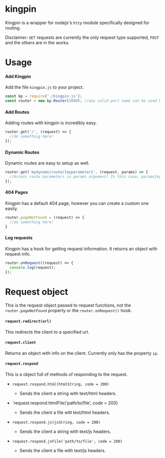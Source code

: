 # kingpin
Kingpin is a wrapper for nodejs's `http` module specifically designed for routing.

Disclaimer: `GET` requests are currently the only request type supported, `POST` and the others are in the works. 

# Usage

#### Add Kingpin 
Add the file `kingpin.js` to your project.
```js
const kp = require('./kingpin.js');
const router = new kp.Router(3000); //any valid port name can be used here
```

#### Add Routes 
Adding routes with kingpin is incredibly easy. 
```js
router.get('/', (request) => {
  //do something here!
});
```

#### Dynamic Routes
Dynamic routes are easy to setup as well. 
```js
router.get('mydynamicroute/{myparameter}', (request, params) => {
  //Access route parameters in params argument! In this case, params[myparameter]. 
});
```

#### 404 Pages 
Kingpin has a default 404 page, however you can create a custom one easily. 
```js
router.pageNotFound = (request) => {
  //do something here!
}
```

#### Log requests
Kingpin has a hook for getting request information. It returns an object with request info.
```js
router.onRequest((request) => {
  console.log(request);
});
```

# Request object
This is the request object passed to request functions, not the `router.pageNotFound` property or the `router.onRequest()` hook. 

#### `request.redirect(url)`
This redirects the client to a specified url. 

#### `request.client` 
Returns an object with info on the client. Currently only has the property `ip`.

#### `request.respond`
This is a object full of methods of responding to the request.

* `request.respond.html(htmlString, code = 200)`

  * Sends the client a string with text/html headers.
  
* `request.respond.htmlFile('path/to/file', code = 200)

  * Sends the client a file witt text/html headers.
  
* `request.respond.js(jsString, code = 200)`

  * Sends the client a string with text/js headers. 
  
* `request.respond.jsFile('path/to/file', code = 200)`

  * Sends the client a file with text/js headers.




